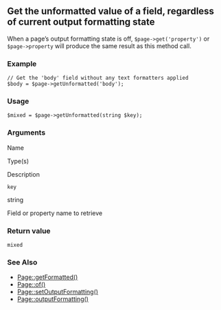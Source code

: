 Get the unformatted value of a field, regardless of current output formatting state
-----------------------------------------------------------------------------------

When a page’s output formatting state is off, `$page->get('property')` or `$page->property` will produce the same result as this method call.

### Example

    // Get the 'body' field without any text formatters applied
    $body = $page->getUnformatted('body');

### Usage

    $mixed = $page->getUnformatted(string $key);

### Arguments

Name

Type(s)

Description

`key`

string

Field or property name to retrieve

### Return value

`mixed`

### See Also

*   [Page::getFormatted()](/api/ref/page/get-formatted/)
*   [Page::of()](/api/ref/page/of/)
*   [Page::setOutputFormatting()](/api/ref/page/set-output-formatting/)
*   [Page::outputFormatting()](/api/ref/page/output-formatting/)

